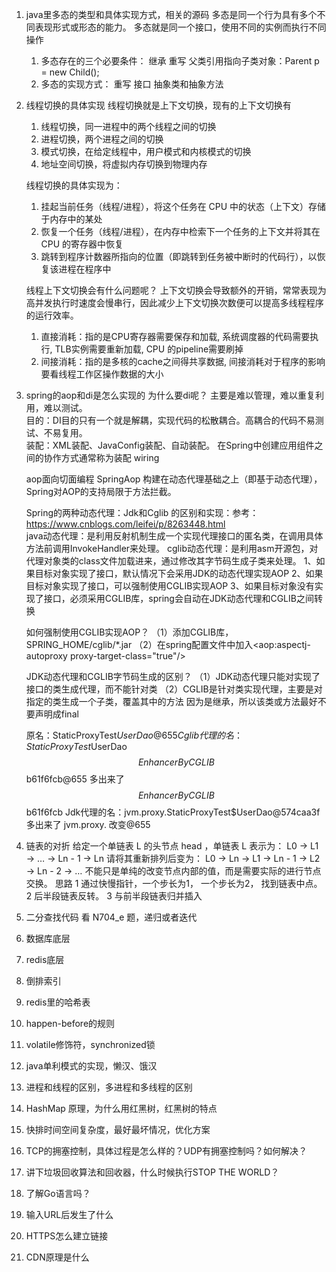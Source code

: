 1. java里多态的类型和具体实现方式，相关的源码
   多态是同一个行为具有多个不同表现形式或形态的能力。 
   多态就是同一个接口，使用不同的实例而执行不同操作
      1. 多态存在的三个必要条件： 继承 重写 父类引用指向子类对象：Parent p = new Child(); 
      2. 多态的实现方式： 重写 接口 抽象类和抽象方法
      
2. 线程切换的具体实现
   线程切换就是上下文切换，现有的上下文切换有 
   1. 线程切换，同一进程中的两个线程之间的切换 
   2. 进程切换，两个进程之间的切换 
   3. 模式切换，在给定线程中，用户模式和内核模式的切换 
   4. 地址空间切换，将虚拟内存切换到物理内存
   
   线程切换的具体实现为：
   1. 挂起当前任务（线程/进程），将这个任务在 CPU 中的状态（上下文）存储于内存中的某处 
   2. 恢复一个任务（线程/进程），在内存中检索下一个任务的上下文并将其在 CPU 的寄存器中恢复 
   3. 跳转到程序计数器所指向的位置（即跳转到任务被中断时的代码行），以恢复该进程在程序中

   线程上下文切换会有什么问题呢？ 上下文切换会导致额外的开销，常常表现为高并发执行时速度会慢串行，因此减少上下文切换次数便可以提高多线程程序的运行效率。 
   1. 直接消耗：指的是CPU寄存器需要保存和加载, 系统调度器的代码需要执行, TLB实例需要重新加载, CPU 的pipeline需要刷掉 
   2. 间接消耗：指的是多核的cache之间得共享数据, 间接消耗对于程序的影响要看线程工作区操作数据的大小

3. spring的aop和di是怎么实现的
   为什么要di呢？ 主要是难以管理，难以重复利用，难以测试。  
   目的：DI目的只有一个就是解耦，实现代码的松散耦合。高耦合的代码不易测试、不易复用。  
   装配：XML装配、JavaConfig装配、自动装配。 在Spring中创建应用组件之间的协作方式通常称为装配 wiring  
   
   aop面向切面编程
   SpringAop 构建在动态代理基础之上（即基于动态代理），Spring对AOP的支持局限于方法拦截。
   
   Spring的两种动态代理：Jdk和Cglib 的区别和实现：参考：https://www.cnblogs.com/leifei/p/8263448.html  
   java动态代理：是利用反射机制生成一个实现代理接口的匿名类，在调用具体方法前调用InvokeHandler来处理。
   cglib动态代理：是利用asm开源包，对代理对象类的class文件加载进来，通过修改其字节码生成子类来处理。
   1、如果目标对象实现了接口，默认情况下会采用JDK的动态代理实现AOP
   2、如果目标对象实现了接口，可以强制使用CGLIB实现AOP
   3、如果目标对象没有实现了接口，必须采用CGLIB库，spring会自动在JDK动态代理和CGLIB之间转换
   
   如何强制使用CGLIB实现AOP？
   （1）添加CGLIB库，SPRING_HOME/cglib/*.jar
   （2）在spring配置文件中加入<aop:aspectj-autoproxy proxy-target-class="true"/>
   
   JDK动态代理和CGLIB字节码生成的区别？
   （1）JDK动态代理只能对实现了接口的类生成代理，而不能针对类
   （2）CGLIB是针对类实现代理，主要是对指定的类生成一个子类，覆盖其中的方法
   因为是继承，所以该类或方法最好不要声明成final

   原名：StaticProxyTest$UserDao@655
   Cglib代理的名：StaticProxyTest$UserDao$$EnhancerByCGLIB$$b61f6fcb@655 多出来了 $$EnhancerByCGLIB$$b61f6fcb
   Jdk代理的名：jvm.proxy.StaticProxyTest$UserDao@574caa3f 多出来了 jvm.proxy. 改变@655 

4. 链表的对折
   给定一个单链表 L 的头节点 head ，单链表 L 表示为： 
   L0 → L1 → … → Ln - 1 → Ln 
   请将其重新排列后变为：
   L0 → Ln → L1 → Ln - 1 → L2 → Ln - 2 → …
   不能只是单纯的改变节点内部的值，而是需要实际的进行节点交换。
   思路 1 通过快慢指针，一个步长为1， 一个步长为2， 找到链表中点。 2 后半段链表反转。 3 与前半段链表归并插入

5. 二分查找代码
   看 N704_e 题，递归或者迭代
6. 数据库底层
7. redis底层
8. 倒排索引
9. redis里的哈希表
10. happen-before的规则
11. volatile修饰符，synchronized锁
12. java单利模式的实现，懒汉、饿汉
13. 进程和线程的区别，多进程和多线程的区别
14. HashMap 原理，为什么用红黑树，红黑树的特点
15. 快排时间空间复杂度，最好最坏情况，优化方案
16. TCP的拥塞控制，具体过程是怎么样的？UDP有拥塞控制吗？如何解决？
17. 讲下垃圾回收算法和回收器，什么时候执行STOP THE WORLD？
18. 了解Go语言吗？
19. 输入URL后发生了什么
20. HTTPS怎么建立链接
21. CDN原理是什么